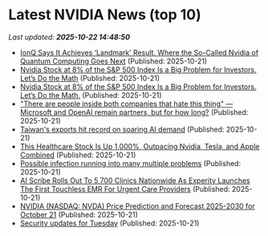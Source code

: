 # Latest NVIDIA News (top 10)
_Last updated: **2025-10-22 14:48:50**_

- [IonQ Says It Achieves ‘Landmark’ Result. Where the So-Called Nvidia of Quantum Computing Goes Next](https://biztoc.com/x/3bd8bf7d82d1cc91) (Published: 2025-10-21)
- [Nvidia Stock at 8% of the S&P 500 Index Is a Big Problem for Investors. Let’s Do the Math](https://biztoc.com/x/e7b92d9453ee34cd) (Published: 2025-10-21)
- [Nvidia Stock at 8% of the S&P 500 Index Is a Big Problem for Investors. Let’s Do the Math.](https://www.barchart.com/story/news/35587356/nvidia-stock-at-8-of-the-s-p-500-index-is-a-big-problem-for-investors-lets-do-the-math) (Published: 2025-10-21)
- ["There are people inside both companies that hate this thing" — Microsoft and OpenAI remain partners, but for how long?](https://www.windowscentral.com/artificial-intelligence/openai-chatgpt/openai-microsoft-partnership-strained) (Published: 2025-10-21)
- [Taiwan's exports hit record on soaring AI demand](https://economictimes.indiatimes.com/tech/artificial-intelligence/taiwans-exports-hit-record-on-soaring-ai-demand/articleshow/124723853.cms) (Published: 2025-10-21)
- [This Healthcare Stock Is Up 1,000%, Outpacing Nvidia, Tesla, and Apple Combined](https://biztoc.com/x/7b2510b99681cac8) (Published: 2025-10-21)
- [Possible infection running into many multiple problems](https://www.bleepingcomputer.com/forums/t/811462/possible-infection-running-into-many-multiple-problems/) (Published: 2025-10-21)
- [AI Scribe Rolls Out To 5,700 Clinics Nationwide As Experity Launches The First Touchless EMR For Urgent Care Providers](https://finance.yahoo.com/news/ai-scribe-rolls-5-700-141611951.html) (Published: 2025-10-21)
- [NVIDIA (NASDAQ: NVDA) Price Prediction and Forecast 2025-2030 for October 21](https://biztoc.com/x/cb3c82340ec42340) (Published: 2025-10-21)
- [Security updates for Tuesday](https://lwn.net/Articles/1042822/) (Published: 2025-10-21)
